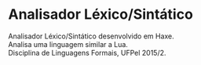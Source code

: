# Analisador Léxico/Sintático  

Analisador Léxico/Sintático desenvolvido em Haxe.  
Analisa uma linguagem similar a Lua.  
Disciplina de Linguagens Formais, UFPel 2015/2.
